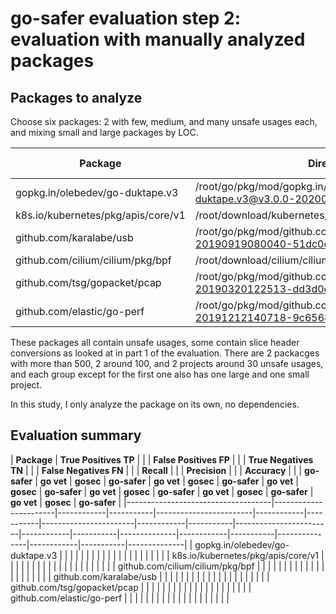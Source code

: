 # go-safer evaluation step 2: evaluation with manually analyzed packages

## Packages to analyze

Choose six packages: 2 with few, medium, and many unsafe usages each, and mixing small and large packages by LOC.

| **Package**                        | **Directory**                                                                       | **LOC** | **Number Go Files** | **Unsafe Usages** |
|------------------------------------|-------------------------------------------------------------------------------------|---------|---------------------|-------------------|
| gopkg.in/olebedev/go-duktape.v3    | /root/go/pkg/mod/gopkg.in/olebedev/go-duktape.v3@v3.0.0-20200316214253-d7b0ff38cac9 | 313     | 3                   | 906               |
| k8s.io/kubernetes/pkg/apis/core/v1 | /root/download/kubernetes/kubernetes/pkg/apis/core/v1                               | 10,048  | 6                   | 675               |
| github.com/karalabe/usb            | /root/go/pkg/mod/github.com/karalabe/usb@v0.0.0-20190919080040-51dc0efba356         | 166     | 2                   | 106               |
| github.com/cilium/cilium/pkg/bpf   | /root/download/cilium/cilium/pkg/bpf                                                | 2,851   | 13                  | 98                |
| github.com/tsg/gopacket/pcap       | /root/go/pkg/mod/github.com/tsg/gopacket@v0.0.0-20190320122513-dd3d0e41124a/pcap    | 100     | 1                   | 28                |
| github.com/elastic/go-perf         | /root/go/pkg/mod/github.com/elastic/go-perf@v0.0.0-20191212140718-9c656876f595      | 3,400   | 5                   | 27                |

These packages all contain unsafe usages, some contain slice header conversions as looked at in part 1 of the evaluation.
There are 2 packacges with more than 500, 2 around 100, and 2 projects around 30 unsafe usages, and each group except for
the first one also has one large and one small project.

In this study, I only analyze the package on its own, no dependencies.


## Evaluation summary

| **Package**                        | **True Positives TP** |            |           | **False Positives FP** |            |           | **True Negatives TN** |            |           | **False Negatives FN** |            |           | **Recall**   |            |           | **Precision** |            |           | **Accuracy** |
|                                    | **go-safer**          | **go vet** | **gosec** | **go-safer**           | **go vet** | **gosec** | **go-safer**          | **go vet** | **gosec** | **go-safer**           | **go vet** | **gosec** | **go-safer** | **go vet** | **gosec** | **go-safer**  | **go vet** | **gosec** | **go-safer** |
|------------------------------------|-----------------------|------------|-----------|------------------------|------------|-----------|-----------------------|------------|-----------|------------------------|------------|-----------|--------------|------------|-----------|---------------|------------|-----------|--------------|
| gopkg.in/olebedev/go-duktape.v3    |                       |            |           |                        |            |           |                       |            |           |                        |            |           |              |            |           |               |            |           |              |
| k8s.io/kubernetes/pkg/apis/core/v1 |                       |            |           |                        |            |           |                       |            |           |                        |            |           |              |            |           |               |            |           |              |
| github.com/cilium/cilium/pkg/bpf   |                       |            |           |                        |            |           |                       |            |           |                        |            |           |              |            |           |               |            |           |              |
| github.com/karalabe/usb            |                       |            |           |                        |            |           |                       |            |           |                        |            |           |              |            |           |               |            |           |              |
| github.com/tsg/gopacket/pcap       |                       |            |           |                        |            |           |                       |            |           |                        |            |           |              |            |           |               |            |           |              |
| github.com/elastic/go-perf         |                       |            |           |                        |            |           |                       |            |           |                        |            |           |              |            |           |               |            |           |              |